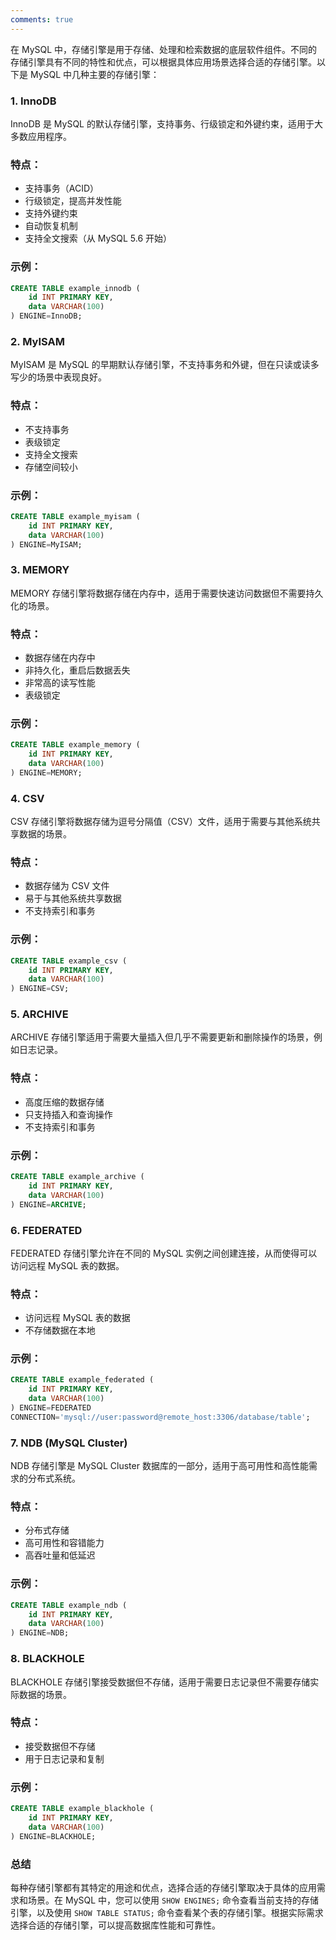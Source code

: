 ```yaml
---
comments: true
---
```


在 MySQL 中，存储引擎是用于存储、处理和检索数据的底层软件组件。不同的存储引擎具有不同的特性和优点，可以根据具体应用场景选择合适的存储引擎。以下是 MySQL 中几种主要的存储引擎：

### 1. InnoDB

InnoDB 是 MySQL 的默认存储引擎，支持事务、行级锁定和外键约束，适用于大多数应用程序。

### 特点：

- 支持事务（ACID）
- 行级锁定，提高并发性能
- 支持外键约束
- 自动恢复机制
- 支持全文搜索（从 MySQL 5.6 开始）

### 示例：

```sql
CREATE TABLE example_innodb (
    id INT PRIMARY KEY,
    data VARCHAR(100)
) ENGINE=InnoDB;

```

### 2. MyISAM

MyISAM 是 MySQL 的早期默认存储引擎，不支持事务和外键，但在只读或读多写少的场景中表现良好。

### 特点：

- 不支持事务
- 表级锁定
- 支持全文搜索
- 存储空间较小

### 示例：

```sql
CREATE TABLE example_myisam (
    id INT PRIMARY KEY,
    data VARCHAR(100)
) ENGINE=MyISAM;

```

### 3. MEMORY

MEMORY 存储引擎将数据存储在内存中，适用于需要快速访问数据但不需要持久化的场景。

### 特点：

- 数据存储在内存中
- 非持久化，重启后数据丢失
- 非常高的读写性能
- 表级锁定

### 示例：

```sql
CREATE TABLE example_memory (
    id INT PRIMARY KEY,
    data VARCHAR(100)
) ENGINE=MEMORY;

```

### 4. CSV

CSV 存储引擎将数据存储为逗号分隔值（CSV）文件，适用于需要与其他系统共享数据的场景。

### 特点：

- 数据存储为 CSV 文件
- 易于与其他系统共享数据
- 不支持索引和事务

### 示例：

```sql
CREATE TABLE example_csv (
    id INT PRIMARY KEY,
    data VARCHAR(100)
) ENGINE=CSV;

```

### 5. ARCHIVE

ARCHIVE 存储引擎适用于需要大量插入但几乎不需要更新和删除操作的场景，例如日志记录。

### 特点：

- 高度压缩的数据存储
- 只支持插入和查询操作
- 不支持索引和事务

### 示例：

```sql
CREATE TABLE example_archive (
    id INT PRIMARY KEY,
    data VARCHAR(100)
) ENGINE=ARCHIVE;

```

### 6. FEDERATED

FEDERATED 存储引擎允许在不同的 MySQL 实例之间创建连接，从而使得可以访问远程 MySQL 表的数据。

### 特点：

- 访问远程 MySQL 表的数据
- 不存储数据在本地

### 示例：

```sql
CREATE TABLE example_federated (
    id INT PRIMARY KEY,
    data VARCHAR(100)
) ENGINE=FEDERATED
CONNECTION='mysql://user:password@remote_host:3306/database/table';

```

### 7. NDB (MySQL Cluster)

NDB 存储引擎是 MySQL Cluster 数据库的一部分，适用于高可用性和高性能需求的分布式系统。

### 特点：

- 分布式存储
- 高可用性和容错能力
- 高吞吐量和低延迟

### 示例：

```sql
CREATE TABLE example_ndb (
    id INT PRIMARY KEY,
    data VARCHAR(100)
) ENGINE=NDB;

```

### 8. BLACKHOLE

BLACKHOLE 存储引擎接受数据但不存储，适用于需要日志记录但不需要存储实际数据的场景。

### 特点：

- 接受数据但不存储
- 用于日志记录和复制

### 示例：

```sql
CREATE TABLE example_blackhole (
    id INT PRIMARY KEY,
    data VARCHAR(100)
) ENGINE=BLACKHOLE;

```

### 总结

每种存储引擎都有其特定的用途和优点，选择合适的存储引擎取决于具体的应用需求和场景。在 MySQL 中，您可以使用 `SHOW ENGINES;` 命令查看当前支持的存储引擎，以及使用 `SHOW TABLE STATUS;` 命令查看某个表的存储引擎。根据实际需求选择合适的存储引擎，可以提高数据库性能和可靠性。